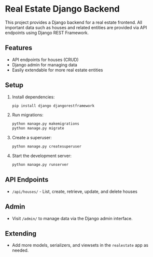 # Real Estate Django Backend

This project provides a Django backend for a real estate frontend. All important data such as houses and related entities are provided via API endpoints using Django REST Framework.

## Features
- API endpoints for houses (CRUD)
- Django admin for managing data
- Easily extendable for more real estate entities

## Setup
1. Install dependencies:
   ```bash
   pip install django djangorestframework
   ```
2. Run migrations:
   ```bash
   python manage.py makemigrations
   python manage.py migrate
   ```
3. Create a superuser:
   ```bash
   python manage.py createsuperuser
   ```
4. Start the development server:
   ```bash
   python manage.py runserver
   ```

## API Endpoints
- `/api/houses/` - List, create, retrieve, update, and delete houses

## Admin
- Visit `/admin/` to manage data via the Django admin interface.

## Extending
- Add more models, serializers, and viewsets in the `realestate` app as needed.
